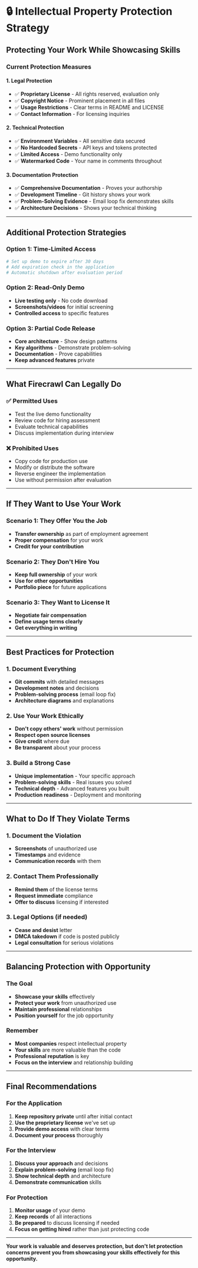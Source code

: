 # 🔒 Intellectual Property Protection Strategy

## **Protecting Your Work While Showcasing Skills**

### **Current Protection Measures**

#### **1. Legal Protection**
- ✅ **Proprietary License** - All rights reserved, evaluation only
- ✅ **Copyright Notice** - Prominent placement in all files
- ✅ **Usage Restrictions** - Clear terms in README and LICENSE
- ✅ **Contact Information** - For licensing inquiries

#### **2. Technical Protection**
- ✅ **Environment Variables** - All sensitive data secured
- ✅ **No Hardcoded Secrets** - API keys and tokens protected
- ✅ **Limited Access** - Demo functionality only
- ✅ **Watermarked Code** - Your name in comments throughout

#### **3. Documentation Protection**
- ✅ **Comprehensive Documentation** - Proves your authorship
- ✅ **Development Timeline** - Git history shows your work
- ✅ **Problem-Solving Evidence** - Email loop fix demonstrates skills
- ✅ **Architecture Decisions** - Shows your technical thinking

---

## **Additional Protection Strategies**

### **Option 1: Time-Limited Access**
```bash
# Set up demo to expire after 30 days
# Add expiration check in the application
# Automatic shutdown after evaluation period
```

### **Option 2: Read-Only Demo**
- **Live testing only** - No code download
- **Screenshots/videos** for initial screening
- **Controlled access** to specific features

### **Option 3: Partial Code Release**
- **Core architecture** - Show design patterns
- **Key algorithms** - Demonstrate problem-solving
- **Documentation** - Prove capabilities
- **Keep advanced features** private

---

## **What Firecrawl Can Legally Do**

### **✅ Permitted Uses**
- Test the live demo functionality
- Review code for hiring assessment
- Evaluate technical capabilities
- Discuss implementation during interview

### **❌ Prohibited Uses**
- Copy code for production use
- Modify or distribute the software
- Reverse engineer the implementation
- Use without permission after evaluation

---

## **If They Want to Use Your Work**

### **Scenario 1: They Offer You the Job**
- **Transfer ownership** as part of employment agreement
- **Proper compensation** for your work
- **Credit for your contribution**

### **Scenario 2: They Don't Hire You**
- **Keep full ownership** of your work
- **Use for other opportunities**
- **Portfolio piece** for future applications

### **Scenario 3: They Want to License It**
- **Negotiate fair compensation**
- **Define usage terms clearly**
- **Get everything in writing**

---

## **Best Practices for Protection**

### **1. Document Everything**
- **Git commits** with detailed messages
- **Development notes** and decisions
- **Problem-solving process** (email loop fix)
- **Architecture diagrams** and explanations

### **2. Use Your Work Ethically**
- **Don't copy others' work** without permission
- **Respect open source licenses**
- **Give credit** where due
- **Be transparent** about your process

### **3. Build a Strong Case**
- **Unique implementation** - Your specific approach
- **Problem-solving skills** - Real issues you solved
- **Technical depth** - Advanced features you built
- **Production readiness** - Deployment and monitoring

---

## **What to Do If They Violate Terms**

### **1. Document the Violation**
- **Screenshots** of unauthorized use
- **Timestamps** and evidence
- **Communication records** with them

### **2. Contact Them Professionally**
- **Remind them** of the license terms
- **Request immediate** compliance
- **Offer to discuss** licensing if interested

### **3. Legal Options (if needed)**
- **Cease and desist** letter
- **DMCA takedown** if code is posted publicly
- **Legal consultation** for serious violations

---

## **Balancing Protection with Opportunity**

### **The Goal**
- **Showcase your skills** effectively
- **Protect your work** from unauthorized use
- **Maintain professional** relationships
- **Position yourself** for the job opportunity

### **Remember**
- **Most companies** respect intellectual property
- **Your skills** are more valuable than the code
- **Professional reputation** is key
- **Focus on the interview** and relationship building

---

## **Final Recommendations**

### **For the Application**
1. **Keep repository private** until after initial contact
2. **Use the proprietary license** we've set up
3. **Provide demo access** with clear terms
4. **Document your process** thoroughly

### **For the Interview**
1. **Discuss your approach** and decisions
2. **Explain problem-solving** (email loop fix)
3. **Show technical depth** and architecture
4. **Demonstrate communication** skills

### **For Protection**
1. **Monitor usage** of your demo
2. **Keep records** of all interactions
3. **Be prepared** to discuss licensing if needed
4. **Focus on getting hired** rather than just protecting code

---

**Your work is valuable and deserves protection, but don't let protection concerns prevent you from showcasing your skills effectively for this opportunity.**
